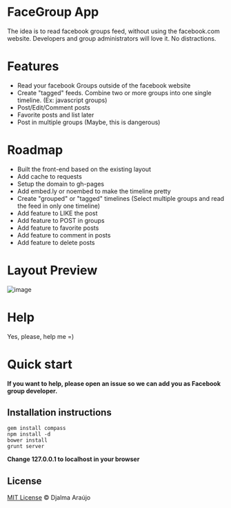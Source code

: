 # FaceGroup App

The idea is to read facebook groups feed, without using the facebook.com website. Developers and group administrators will love it. No distractions.

# Features
* Read your facebook Groups outside of the facebook website
* Create "tagged" feeds. Combine two or more groups into one single timeline. (Ex: javascript groups)
* Post/Edit/Comment posts
* Favorite posts and list later
* Post in multiple groups (Maybe, this is dangerous)

# Roadmap
* Built the front-end based on the existing layout 
* Add cache to requests
* Setup the domain to gh-pages
* Add embed.ly or noembed to make the timeline pretty
* Create "grouped" or "tagged" timelines (Select multiple groups and read the feed in only one timeline)
* Add feature to LIKE the post
* Add feature to POST in groups
* Add feature to favorite posts
* Add feature to comment in posts
* Add feature to delete posts

# Layout Preview
![image](https://raw.github.com/djalmaaraujo/facegroup/master/_assets/preview/facegroup.png)

# Help
Yes, please, help me =)

# Quick start

**If you want to help, please open an issue so we can add you as
Facebook group developer.**

## Installation instructions
```
gem install compass
npm install -d
bower install
grunt server
```

**Change 127.0.0.1 to localhost in your browser**

## License

[MIT License](http://djalmaaraujo.mit-license.org/) © Djalma Araújo
